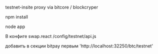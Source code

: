 testnet-insite proxy via bitcore / blockcryper

npm install

node app

В конфиге swap.react /config/testnet/api.js

добавить в секции bitpay первым 'http://localhost:32250/btc/testnet'
